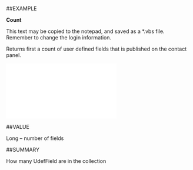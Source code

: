
##EXAMPLE

**Count**

This text may be copied to the notepad, and saved as a *.vbs file. Remember to change the login information. 



Returns first a count of user defined fields that is published on the contact panel.

![](..\..\Examples\vbs\SOUdefFields.Count.vbs.txt)


##VALUE

Long – number of fields


##SUMMARY

How many UdefField are in the collection

